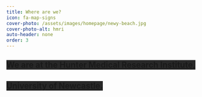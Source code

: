 ```yaml
---
title: Where are we?
icon: fa-map-signs
cover-photo: /assets/images/homepage/newy-beach.jpg 
cover-photo-alt: hmri
auto-header: none
order: 3
---
```


## <span style="background-color:#282828;">We are at the [Hunter Medical Research Institute](https://hmri.org.au/), </span>
## <span style="background-color:#282828;">[University of Newcastle](https://www.newcastle.edu.au/). </span>

